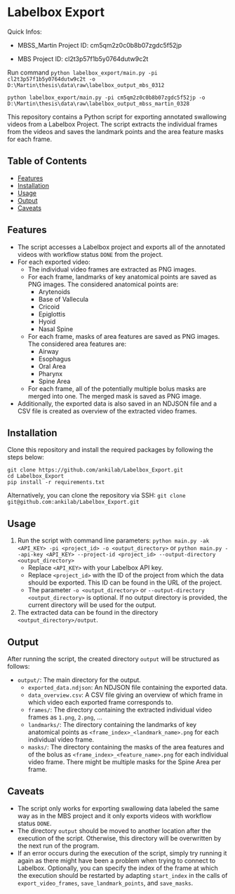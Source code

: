 # Labelbox Export

Quick Infos:
- MBSS_Martin Project ID: cm5qm2z0c0b8b07zgdc5f52jp

- MBS Project ID: cl2t3p57f1b5y0764dutw9c2t

Run command
`python labelbox_export/main.py -pi cl2t3p57f1b5y0764dutw9c2t -o D:\Martin\thesis\data\raw\labelbox_output_mbs_0312`

`python labelbox_export/main.py -pi cm5qm2z0c0b8b07zgdc5f52jp -o D:\Martin\thesis\data\raw\labelbox_output_mbss_martin_0328`



This repository contains a Python script for exporting annotated swallowing videos from a Labelbox Project. The script extracts the individual frames from the videos and saves the landmark points and the area feature masks for each frame.

## Table of Contents
- [Features](#features)
- [Installation](#installation)
- [Usage](#usage)
- [Output](#output)
- [Caveats](#caveats)

## Features
- The script accesses a Labelbox project and exports all of the annotated videos with workflow status `DONE` from the project.
- For each exported video:
  - The individual video frames are extracted as PNG images.
  - For each frame, landmarks of key anatomical points are saved as PNG images. The considered anatomical points are:
    - Arytenoids
    - Base of Vallecula
    - Cricoid
    - Epiglottis
    - Hyoid
    - Nasal Spine
  - For each frame, masks of area features are saved as PNG images. The considered area features are:
    - Airway
    - Esophagus
    - Oral Area
    - Pharynx
    - Spine Area
  - For each frame, all of the potentially multiple bolus masks are merged into one. The merged mask is saved as PNG image.
- Additionally, the exported data is also saved in an NDJSON file and a CSV file is created as overview of the extracted video frames.

## Installation
Clone this repository and install the required packages by following the steps below:
```
git clone https://github.com/ankilab/Labelbox_Export.git
cd Labelbox_Export
pip install -r requirements.txt
```
Alternatively, you can clone the repository via SSH: `git clone git@github.com:ankilab/Labelbox_Export.git`

## Usage
   
1. Run the script with command line parameters: `python main.py -ak <API_KEY> -pi <project_id> -o <output_directory>` or `python main.py --api-key <API_KEY> --project-id <project_id> --output-directory <output_directory>`
    - Replace `<API_KEY>` with your Labelbox API key.
    - Replace `<project_id>` with the ID of the project from which the data should be exported. This ID can be found in the URL of the project.
    - The parameter `-o <output_directory>` or `--output-directory <output_directory>` is optional. If no output directory is provided, the current directory will be used for the output.
2. The extracted data can be found in the directory `<output_directory>/output`.

## Output
After running the script, the created directory `output` will be structured as follows:
- `output/`: The main directory for the output.
   - `exported_data.ndjson`: An NDJSON file containing the exported data.
   - `data_overview.csv`: A CSV file giving an overview of which frame in which video each exported frame corresponds to.
   - `frames/`: The directory containing the extracted individual video frames as `1.png`, `2.png`, ...
   - `landmarks/`: The directory containing the landmarks of key anatomical points as `<frame_index>_<landmark_name>.png` for each individual video frame.
   - `masks/`: The directory containing the masks of the area features and of the bolus as `<frame_index>_<feature_name>.png` for each individual video frame. There might be multiple masks for the Spine Area per frame.

## Caveats
- The script only works for exporting swallowing data labeled the same way as in the MBS project and it only exports videos with workflow status `DONE`.
- The directory `output` should be moved to another location after the execution of the script. Otherwise, this directory will be overwritten by the next run of the program.
- If an error occurs during the execution of the script, simply try running it again as there might have been a problem when trying to connect to Labelbox. Optionally, you can specify the index of the frame at which the execution should be restarted by adapting `start_index` in the calls of `export_video_frames`, `save_landmark_points`, and `save_masks`.